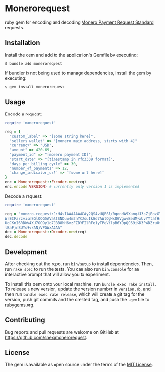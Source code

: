 # Monerorequest

ruby gem for encoding and decoding [Monero Payment Request Standard](https://github.com/lukeprofits/Monero_Payment_Request_Standard?tab=readme-ov-file#introduction) requests.

## Installation

Install the gem and add to the application's Gemfile by executing:

    $ bundle add monerorequest

If bundler is not being used to manage dependencies, install the gem by executing:

    $ gem install monerorequest

## Usage

Encode a request:
```ruby
require 'monerorequest'

req = {
  "custom_label" => "[some string here]",
  "sellers_wallet" => "[monero main address, starts with 4]",
  "currency" => "USD",
  "amount" => 420.69,
  "payment_id" => "[monero payment ID]",
  "start_date" => "[timestamp in rfc3339 format]",
  "days_per_billing_cycle" => 30,
  "number_of_payments" => 12,
  "change_indicator_url" => "[some url here]"
}
enc = Monerorequest::Encoder.new(req)
enc.encode(VERSION) # currently only version 1 is implemented
```

Decode a request:
```ruby
require 'monerorequest'

req = "monero-request:1:H4sIAAAAAAACAy2QS4vUQBSF/0qondA9XanqJJ3sZjEozGYW4kooKpWbTjmVqnQ9pjuKID7HlStxZiEo4pMBQRAcFPwvCq5c2O0fMD24utxzOR/n3FuItyZoj4o0iWm+k8YjJBqu58CkrqTg3lg
WrEIFarzvisnEGlOOG5AVaAtSNDuw4m2nYCJsuIkGd7AWtOgHx8GVgwvBedMyxUvYYtafHrz49fT13+8nb+rNnS/nm7ff3v04vb+/fvj8w/WAcQw/3z++dDnai67tbp4cP4ouRP7787M/Z69eJtF+tNycnd/bW9/9+NUN+Ir3jnVgWSmVknrORC8
UoCKnI6RDWw4XU7OO9y1o71BB8hH6vzFZDYFIlRFe1yTPeVblpB6YDpQC69iSD3P4DZruUtybtGxXcqZS08yrlMeYmMNF1lF+o1FULvzMxwL3C3DikAM/8jSmSpbG9NbWqll1mQtJ6jgJJqFHIe+obDQsLU22NZzn1rOKe9hGwmQ6xskYp1fjWTE
lBaFjnBUYo9v/ANjVPGWxAQAA"
dec = Monerorequest::Decoder.new(req)
dec.decode
```

## Development

After checking out the repo, run `bin/setup` to install dependencies. Then, run `rake spec` to run the tests. You can also run `bin/console` for an interactive prompt that will allow you to experiment.

To install this gem onto your local machine, run `bundle exec rake install`. To release a new version, update the version number in `version.rb`, and then run `bundle exec rake release`, which will create a git tag for the version, push git commits and the created tag, and push the `.gem` file to [rubygems.org](https://rubygems.org).

## Contributing

Bug reports and pull requests are welcome on GitHub at https://github.com/snex/monerorequest.

## License

The gem is available as open source under the terms of the [MIT License](https://opensource.org/licenses/MIT).
